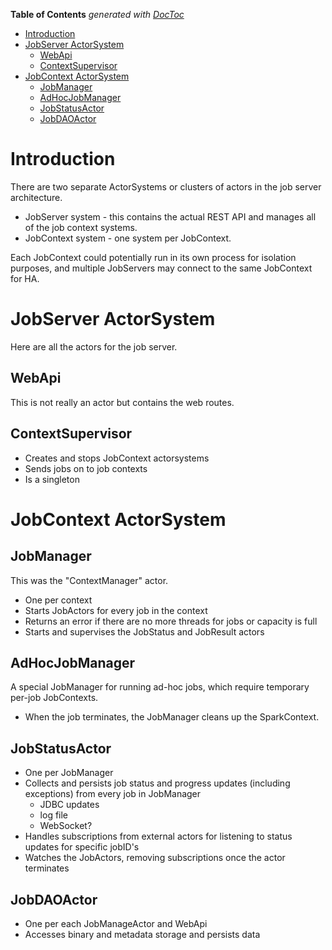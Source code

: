 <!-- START doctoc generated TOC please keep comment here to allow auto update -->
<!-- DON'T EDIT THIS SECTION, INSTEAD RE-RUN doctoc TO UPDATE -->
**Table of Contents**  *generated with [DocToc](https://github.com/thlorenz/doctoc)*

- [Introduction](#introduction)
- [JobServer ActorSystem](#jobserver-actorsystem)
  - [WebApi](#webapi)
  - [ContextSupervisor](#contextsupervisor)
- [JobContext ActorSystem](#jobcontext-actorsystem)
  - [JobManager](#jobmanager)
  - [AdHocJobManager](#adhocjobmanager)
  - [JobStatusActor](#jobstatusactor)
  - [JobDAOActor](#jobdaoactor)

<!-- END doctoc generated TOC please keep comment here to allow auto update -->

# Introduction

There are two separate ActorSystems or clusters of actors in the job server architecture.

* JobServer system - this contains the actual REST API and manages all of the job context systems.
* JobContext system - one system per JobContext.

Each JobContext could potentially run in its own process for isolation purposes, and multiple JobServers may connect to the same JobContext for HA.

# JobServer ActorSystem

Here are all the actors for the job server.

## WebApi

This is not really an actor but contains the web routes.

## ContextSupervisor

- Creates and stops JobContext actorsystems
- Sends jobs on to job contexts
- Is a singleton

# JobContext ActorSystem

## JobManager

This was the "ContextManager" actor.

- One per context
- Starts JobActors for every job in the context
- Returns an error if there are no more threads for jobs or capacity is full
- Starts and supervises the JobStatus and JobResult actors

## AdHocJobManager

A special JobManager for running ad-hoc jobs, which require temporary per-job JobContexts.

- When the job terminates, the JobManager cleans up the SparkContext.

## JobStatusActor

- One per JobManager
- Collects and persists job status and progress updates (including exceptions) from every job in JobManager
    - JDBC updates
    - log file
    - WebSocket?
- Handles subscriptions from external actors for listening to status updates for specific jobID's
- Watches the JobActors, removing subscriptions once the actor terminates

## JobDAOActor

- One per each JobManageActor and WebApi
- Accesses binary and metadata storage and persists data
